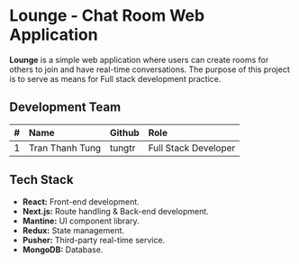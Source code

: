 # Lounge - Chat Room Web Application
**Lounge** is a simple web application where users can create rooms for others to join and have real-time conversations. The purpose of this project is to serve as means for Full stack development practice.

## Development Team
| # | Name               | Github | Role                 |
| - | :----------------- | :----- | :------------------- |
| 1 | Tran Thanh Tung    | tungtr | Full Stack Developer |

## Tech Stack
- **React:** Front-end development.
- **Next.js:** Route handling & Back-end development.
- **Mantine:** UI component library.
- **Redux:** State management.
- **Pusher:** Third-party real-time service.
- **MongoDB:** Database.